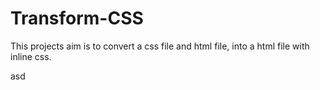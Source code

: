 # Transform-CSS

This projects aim is to convert a css file and html file, into a html file with inline css. 
<p>asd</p>

